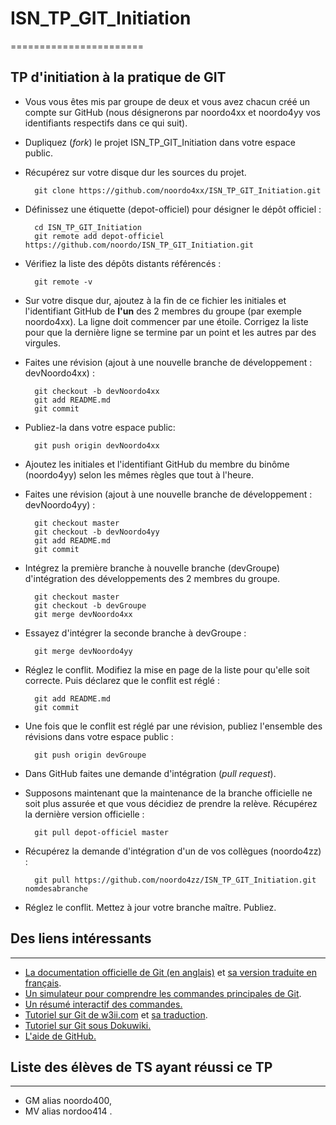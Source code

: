 # ISN_TP_GIT_Initiation
=======================

## TP d'initiation à la pratique de GIT

* Vous vous êtes mis par groupe de deux et vous avez chacun créé un compte sur GitHub (nous désignerons par noordo4xx et noordo4yy vos identifiants respectifs dans ce qui suit).
* Dupliquez (*fork*) le projet ISN_TP_GIT_Initiation dans votre espace public.
* Récupérez sur votre disque dur les sources du projet.

        git clone https://github.com/noordo4xx/ISN_TP_GIT_Initiation.git

* Définissez une étiquette (depot-officiel) pour désigner le dépôt officiel :

        cd ISN_TP_GIT_Initiation
        git remote add depot-officiel https://github.com/noordo/ISN_TP_GIT_Initiation.git

* Vérifiez la liste des dépôts distants référencés :

        git remote -v

* Sur votre disque dur, ajoutez à la fin de ce fichier les initiales et l'identifiant GitHub de **l'un** des 2 membres du groupe (par exemple noordo4xx). La ligne doit commencer par une étoile. Corrigez la liste pour que la dernière ligne se termine par un point et les autres par des virgules.
* Faites une révision (ajout à une nouvelle branche de développement : devNoordo4xx) :

        git checkout -b devNoordo4xx
        git add README.md
        git commit

* Publiez-la dans votre espace public:

        git push origin devNoordo4xx

* Ajoutez les initiales et l'identifiant GitHub du membre du binôme (noordo4yy) selon les mêmes règles que tout à l'heure.
* Faites une révision (ajout à une nouvelle branche de développement : devNoordo4yy) :

        git checkout master
        git checkout -b devNoordo4yy
        git add README.md
        git commit

* Intégrez la première branche à nouvelle branche (devGroupe) d'intégration des développements des 2 membres du groupe.

        git checkout master
        git checkout -b devGroupe
        git merge devNoordo4xx
        
* Essayez d'intégrer la seconde branche à devGroupe :

        git merge devNoordo4yy

* Réglez le conflit. Modifiez la mise en page de la liste pour qu'elle soit correcte. Puis déclarez que le conflit est réglé :

        git add README.md
        git commit

* Une fois que le conflit est réglé par une révision, publiez l'ensemble des révisions dans votre espace public :

        git push origin devGroupe

* Dans GitHub faites une demande d'intégration (*pull request*).

* Supposons maintenant que la maintenance de la branche officielle ne soit plus assurée et que vous décidiez de prendre la relève. Récupérez la dernière version officielle :
 
        git pull depot-officiel master

* Récupérez la demande d'intégration d'un de vos collègues (noordo4zz) :

        git pull https://github.com/noordo4zz/ISN_TP_GIT_Initiation.git nomdesabranche

* Réglez le conflit. Mettez à jour votre branche maître. Publiez.

## Des liens intéressants
-------------------------

* [La documentation officielle de Git (en anglais)](https://git-scm.com/book/en/v2) et [sa version traduite en français](https://git-scm.com/book/fr/v2).
* [Un simulateur pour comprendre les commandes principales de Git](https://onlywei.github.io/explain-git-with-d3/).
* [Un résumé interactif des commandes.](http://ndpsoftware.com/git-cheatsheet.html#loc=workspace)
* [Tutoriel sur Git de w3ii.com](http://www.w3ii.com/en-US/git/git_quick_guide.html) et [sa traduction](http://www.w3ii.com/fr/git/git_quick_guide.html).
* [Tutoriel sur Git sous Dokuwiki.](http://anne.pacalet.fr/Notes/doku.php?id=notes:0106_git)
* [L'aide de GitHub.](https://help.github.com/)

## Liste des élèves de TS ayant réussi ce TP
--------------------------------------------

* GM alias noordo400,
* MV alias nordoo414
.
